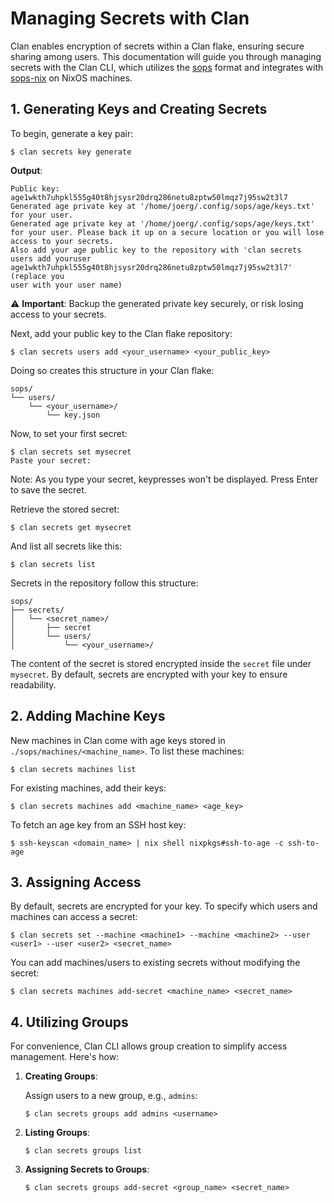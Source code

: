 # Managing Secrets with Clan

Clan enables encryption of secrets within a Clan flake, ensuring secure sharing among users.
This documentation will guide you through managing secrets with the Clan CLI,
which utilizes the [sops](https://github.com/getsops/sops) format and
integrates with [sops-nix](https://github.com/Mic92/sops-nix) on NixOS machines.

## 1. Generating Keys and Creating Secrets

To begin, generate a key pair:

```console
$ clan secrets key generate
```

**Output**:

```
Public key: age1wkth7uhpkl555g40t8hjsysr20drq286netu8zptw50lmqz7j95sw2t3l7
Generated age private key at '/home/joerg/.config/sops/age/keys.txt' for your user.
Generated age private key at '/home/joerg/.config/sops/age/keys.txt' for your user. Please back it up on a secure location or you will lose access to your secrets.
Also add your age public key to the repository with 'clan secrets users add youruser age1wkth7uhpkl555g40t8hjsysr20drq286netu8zptw50lmqz7j95sw2t3l7' (replace you
user with your user name)
```

⚠️ **Important**: Backup the generated private key securely, or risk losing access to your secrets.

Next, add your public key to the Clan flake repository:

```console
$ clan secrets users add <your_username> <your_public_key>
```

Doing so creates this structure in your Clan flake:

```
sops/
└── users/
    └── <your_username>/
        └── key.json
```

Now, to set your first secret:

```console
$ clan secrets set mysecret
Paste your secret:
```

Note: As you type your secret, keypresses won't be displayed. Press Enter to save the secret.

Retrieve the stored secret:

```console
$ clan secrets get mysecret
```

And list all secrets like this:

```console
$ clan secrets list
```

Secrets in the repository follow this structure:

```
sops/
├── secrets/
│   └── <secret_name>/
│       ├── secret
│       └── users/
│           └── <your_username>/
```

The content of the secret is stored encrypted inside the `secret` file under `mysecret`.
By default, secrets are encrypted with your key to ensure readability.

## 2. Adding Machine Keys

New machines in Clan come with age keys stored in `./sops/machines/<machine_name>`. To list these machines:

```console
$ clan secrets machines list
```

For existing machines, add their keys:

```console
$ clan secrets machines add <machine_name> <age_key>
```

To fetch an age key from an SSH host key:

```console
$ ssh-keyscan <domain_name> | nix shell nixpkgs#ssh-to-age -c ssh-to-age
```

## 3. Assigning Access

By default, secrets are encrypted for your key. To specify which users and machines can access a secret:

```console
$ clan secrets set --machine <machine1> --machine <machine2> --user <user1> --user <user2> <secret_name>
```

You can add machines/users to existing secrets without modifying the secret:

```console
$ clan secrets machines add-secret <machine_name> <secret_name>
```

## 4. Utilizing Groups

For convenience, Clan CLI allows group creation to simplify access management. Here's how:

1. **Creating Groups**:

   Assign users to a new group, e.g., `admins`:

   ```console
   $ clan secrets groups add admins <username>
   ```

2. **Listing Groups**:

   ```console
   $ clan secrets groups list
   ```

3. **Assigning Secrets to Groups**:

   ```console
   $ clan secrets groups add-secret <group_name> <secret_name>
   ```
